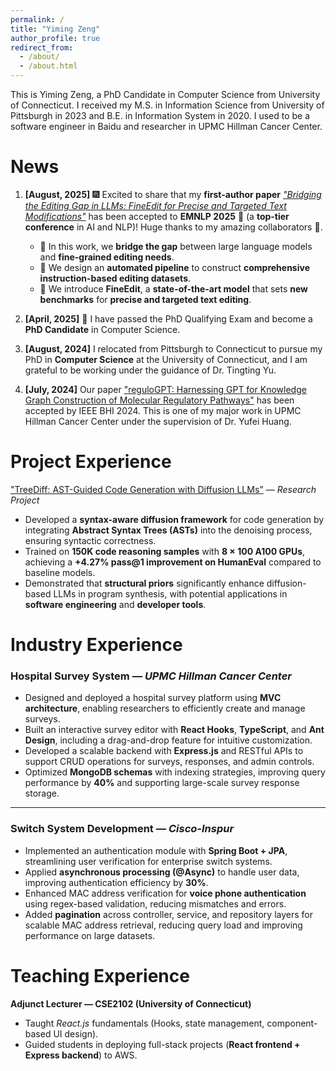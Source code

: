 ```yaml
---
permalink: /
title: "Yiming Zeng"
author_profile: true
redirect_from: 
  - /about/
  - /about.html
---
```


This is Yiming Zeng, a PhD Candidate in Computer Science from University of Connecticut. I received my M.S. in Information Science from University of Pittsburgh in 2023 and B.E. in Information System in 2020. I used to be a software engineer in Baidu and researcher in UPMC Hillman Cancer Center.


# News
1. **[August, 2025]** 🎆 Excited to share that my **first-author paper** [*"Bridging the Editing Gap in LLMs: FineEdit for Precise and Targeted Text Modifications"*](https://arxiv.org/abs/2502.13358) has been accepted to **EMNLP 2025** 🎉 (a **top-tier conference** in AI and NLP)! Huge thanks to my amazing collaborators 🙌.  

   - 🔹 In this work, we **bridge the gap** between large language models and **fine-grained editing needs**.  
   - 🔹 We design an **automated pipeline** to construct **comprehensive instruction-based editing datasets**.  
   - 🔹 We introduce **FineEdit**, a **state-of-the-art model** that sets **new benchmarks** for **precise and targeted text editing**.  


2. **[April, 2025]** 🎉 I have passed the PhD Qualifying Exam and become a **PhD Candidate** in Computer Science.

3. **[August, 2024]** I relocated from Pittsburgh to Connecticut to pursue my PhD in **Computer Science** at the University of Connecticut, and I am grateful to be working under the guidance of Dr. Tingting Yu.

4. **[July, 2024]** Our paper <a href="https://pubmed.ncbi.nlm.nih.gov/38313267/" target="_blank" rel="noopener">"reguloGPT: Harnessing GPT for Knowledge Graph Construction of Molecular Regulatory Pathways"</a>  has been accepted by IEEE BHI 2024. This is one of my major work in UPMC Hillman Cancer Center under the supervision of Dr. Yufei Huang.

Project Experience
======
<a href="https://www.arxiv.org/abs/2508.01473" target="_blank" rel="noopener">"TreeDiff: AST-Guided Code Generation with Diffusion LLMs"</a> — *Research Project*
- Developed a **syntax-aware diffusion framework** for code generation by integrating **Abstract Syntax Trees (ASTs)** into the denoising process, ensuring syntactic correctness.  
- Trained on **150K code reasoning samples** with **8 × 100 A100 GPUs**, achieving a **+4.27% pass@1 improvement on HumanEval** compared to baseline models.  
- Demonstrated that **structural priors** significantly enhance diffusion-based LLMs in program synthesis, with potential applications in **software engineering** and **developer tools**.  


Industry Experience
======
### Hospital Survey System — *UPMC Hillman Cancer Center*
- Designed and deployed a hospital survey platform using **MVC architecture**, enabling researchers to efficiently create and manage surveys.  
- Built an interactive survey editor with **React Hooks**, **TypeScript**, and **Ant Design**, including a drag-and-drop feature for intuitive customization.  
- Developed a scalable backend with **Express.js** and RESTful APIs to support CRUD operations for surveys, responses, and admin controls.  
- Optimized **MongoDB schemas** with indexing strategies, improving query performance by **40%** and supporting large-scale survey response storage.  

---

### Switch System Development — *Cisco-Inspur*
- Implemented an authentication module with **Spring Boot + JPA**, streamlining user verification for enterprise switch systems.  
- Applied **asynchronous processing (@Async)** to handle user data, improving authentication efficiency by **30%**.  
- Enhanced MAC address verification for **voice phone authentication** using regex-based validation, reducing mismatches and errors.  
- Added **pagination** across controller, service, and repository layers for scalable MAC address retrieval, reducing query load and improving performance on large datasets.  

Teaching Experience
======
**Adjunct Lecturer — CSE2102 (University of Connecticut)**  
- Taught *React.js* fundamentals (Hooks, state management, component-based UI design).  
- Guided students in deploying full-stack projects (**React frontend + Express backend**) to AWS.  